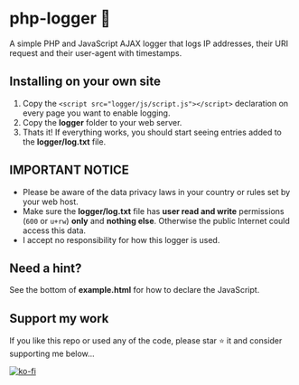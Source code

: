 # php-logger 👀

A simple PHP and JavaScript AJAX logger that logs IP addresses, their URI request and their user-agent with timestamps.

## Installing on your own site

1. Copy the `<script src="logger/js/script.js"></script>` declaration on every page you want to enable logging.
2. Copy the **logger** folder to your web server.
3. Thats it! If everything works, you should start seeing entries added to the **logger/log.txt** file.

## IMPORTANT NOTICE

- Please be aware of the data privacy laws in your country or rules set by your web host.
- Make sure the **logger/log.txt** file has **user read and write** permissions (`600` or `u+rw`) **only** and **nothing else**. Otherwise the public Internet could access this data.
- I accept no responsibility for how this logger is used.

## Need a hint?

See the bottom of **example.html** for how to declare the JavaScript.

## Support my work

If you like this repo or used any of the code, please star ⭐ it and consider supporting me below...

[![ko-fi](https://ko-fi.com/img/githubbutton_sm.svg)](https://ko-fi.com/F1F34TIDQ)